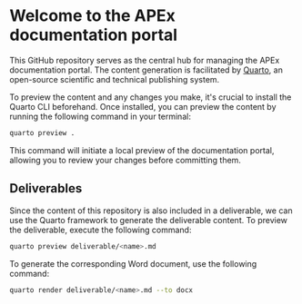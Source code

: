 # Welcome to the APEx documentation portal

This GitHub repository serves as the central hub for managing the APEx documentation portal. 
The content generation is facilitated by [Quarto](https://quarto.org/), an open-source scientific and technical publishing system.

To preview the content and any changes you make, it's crucial to install the Quarto CLI beforehand. 
Once installed, you can preview the content by running the following command in your terminal:

```bash
quarto preview .
```

This command will initiate a local preview of the documentation portal, allowing you to review your changes before committing them.

## Deliverables

Since the content of this repository is also included in a deliverable, we can use the Quarto framework to generate the 
deliverable content. To preview the deliverable, execute the following command:

```bash
quarto preview deliverable/<name>.md
```

To generate the corresponding Word document, use the following command:

```bash
quarto render deliverable/<name>.md --to docx 
```